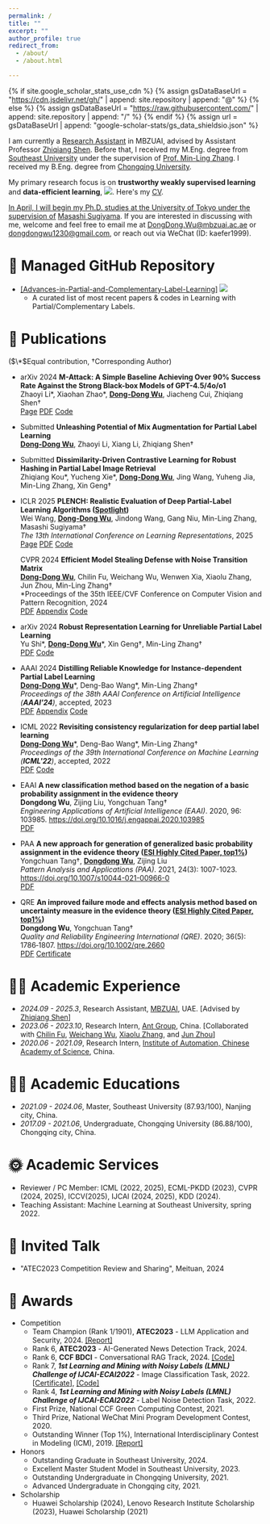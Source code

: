 ```yaml
---
permalink: /
title: ""
excerpt: ""
author_profile: true
redirect_from: 
  - /about/
  - /about.html

---
```


{% if site.google_scholar_stats_use_cdn %}
{% assign gsDataBaseUrl = "https://cdn.jsdelivr.net/gh/" | append: site.repository | append: "@" %}
{% else %}
{% assign gsDataBaseUrl = "https://raw.githubusercontent.com/" | append: site.repository | append: "/" %}
{% endif %}
{% assign url = gsDataBaseUrl | append: "google-scholar-stats/gs_data_shieldsio.json" %}

<span class='anchor' id='about-me'></span>

I am currently a <u>Research Assistant</u> in MBZUAI, advised by Assistant Professor [Zhiqiang Shen](https://zhiqiangshen.com/). Before that, I received my M.Eng. degree from [Southeast University](https://cse.seu.edu.cn/) under the supervision of [Prof. Min-Ling Zhang](http://palm.seu.edu.cn/zhangml). I received my B.Eng. degree from [Chongqing University](http://www.cse.cqu.edu.cn/).

My primary research focus is on **trustworthy weakly supervised learning** and **data-efficient learning**,   <a href='https://scholar.google.com/citations?user=_Vx3dZgAAAAJ'><img src="https://img.shields.io/endpoint?url={{ url | url_encode }}&logo=Google%20Scholar&labelColor=f6f6f6&color=9cf&style=flat&label=citations"></a>. Here's my  <a href ="../certificates/CV.pdf">CV</a>.

<u>In April, I will begin my Ph.D. studies at the University of Tokyo under the supervision of</u> [Masashi Sugiyama](https://scholar.google.co.jp/citations?user=GkYIrlIAAAAJ&hl=en). If you are interested in discussing with me, welcome and feel free to email me at DongDong.Wu@mbzuai.ac.ae or dongdongwu1230@gmail.com, or reach out via WeChat (ID: kaefer1999).

# 🎈 Managed GitHub Repository

- [[Advances-in-Partial-and-Complementary-Label-Learning]](https://github.com/wu-dd/Advances-in-Partial-and-Complementary-Label-Learning) ![](https://img.shields.io/github/stars/wu-dd/Advances-in-Partial-and-Complementary-Label-Learning)
  - A curated list of most recent papers & codes in Learning with Partial/Complementary Labels.


# 📝 Publications
($\*$Equal contribution, $\dagger$Corresponding Author)
- <span class='paper-badge'>arXiv 2024</span> **M-Attack: A Simple Baseline Achieving Over 90% Success Rate Against the Strong Black-box Models of GPT-4.5/4o/o1**<br>Zhaoyi Li\*, Xiaohan Zhao\*, <u>**Dong-Dong Wu**</u>, Jiacheng Cui, Zhiqiang Shen$\dagger$<br><span class='paper-asset'><a href="https://vila-lab.github.io/M-Attack-Website/">Page</a></span> <span class='paper-asset'><a href="https://arxiv.org/pdf/2503.10635v1">PDF</a></span> <span class='paper-asset'><a href="https://github.com/VILA-Lab/M-Attack">Code</a></span>

- <span class='paper-badge'>Submitted</span> **Unleashing Potential of Mix Augmentation for Partial Label Learning**<br>**<u>Dong-Dong Wu</u>**, Zhaoyi Li, Xiang Li, Zhiqiang Shen$\dagger$<br>

- <span class='paper-badge'>Submitted</span> **Dissimilarity-Driven Contrastive Learning for Robust Hashing in Partial Label Image Retrieval**<br>Zhiqiang Kou\*, Yucheng Xie\*, <u>**Dong-Dong Wu**</u>, Jing Wang, Yuheng Jia, Min-Ling Zhang, Xin Geng$\dagger$

- <span class='paper-badge'>ICLR 2025</span> **PLENCH: Realistic Evaluation of Deep Partial-Label Learning Algorithms (<u>Spotlight</u>)**<br>Wei Wang, <u>**Dong-Dong Wu**</u>, Jindong Wang, Gang Niu, Min-Ling Zhang, Masashi Sugiyama$\dagger$<br>*The 13th International Conference on Learning Representations*, 2025<br><span class='paper-asset'><a href="https://openreview.net/forum?id=FtX6oAW7Dd&referrer=%5BAuthor%20Console%5D(%2Fgroup%3Fid%3DICLR.cc%2F2025%2FConference%2FAuthors%23your-submissions">Page</a></span> <span class='paper-asset'><a href="https://arxiv.org/pdf/2502.10184">PDF</a></span> <span class='paper-asset'><a href="https://github.com/wwangwitsel/PLENCH">Code</a></span>

  <span class='paper-badge'>CVPR 2024</span> **Efficient Model Stealing Defense with Noise Transition Matrix**<br>**<u>Dong-Dong Wu</u>**, Chilin Fu, Weichang Wu, Wenwen Xia, Xiaolu Zhang, Jun Zhou, Min-Ling Zhang$\dagger$<br>*Proceedings of the 35th IEEE/CVF Conference on Computer Vision and Pattern Recognition, 2024<br><span class='paper-asset'><a href="https://palm.seu.edu.cn/zhangml/files/CVPR'24.pdf">PDF</a></span> <span class='paper-asset'><a href="https://palm.seu.edu.cn/zhangml/files/Appendix_CVPR'24.pdf">Appendix</a></span> <span class='paper-asset'><a href="https://github.com/wu-dd/EMMA">Code</a></span>

- <span class='paper-badge'>arXiv 2024</span> **Robust Representation Learning for Unreliable Partial Label Learning**<br>Yu Shi\*, **<u>Dong-Dong Wu</u>**\*, Xin Geng$\dagger$, Min-Ling Zhang$\dagger$<br><span class='paper-asset'><a href="https://arxiv.org/pdf/2308.16718.pdf">PDF</a></span> <span class='paper-asset'><a href="https://github.com/wu-dd/URRL">Code</a></span>
  
- <span class='paper-badge'>AAAI 2024</span> **Distilling Reliable Knowledge for Instance-dependent Partial Label Learning**<br>**<u>Dong-Dong Wu</u>**\*, Deng-Bao Wang\*, Min-Ling Zhang$\dagger$<br>*Proceedings of the 38th AAAI Conference on Artificial Intelligence (**AAAI'24**)*, accepted, 2023<br><span class='paper-asset'><a href="https://palm.seu.edu.cn/zhangml/files/AAAI'24d.pdf">PDF</a></span> <span class='paper-asset'><a href="https://palm.seu.edu.cn/zhangml/files/Appendix_AAAI'24d.pdf">Appendix</a></span> <span class='paper-asset'><a href="https://github.com/wu-dd/DIRK">Code</a></span>
  
- <span class='paper-badge'>ICML 2022</span> **Revisiting consistency regularization for deep partial label learning**<br><u>**Dong-Dong Wu**</u>\*, Deng-Bao Wang\*, Min-Ling Zhang$\dagger$<br>*Proceedings of the 39th International Conference on Machine Learning (**ICML'22**)*, accepted, 2022<br><span class='paper-asset'><a href="http://palm.seu.edu.cn/zhangml/files/ICML'22a.pdf">PDF</a></span> <span class='paper-asset'><a href="https://github.com/wu-dd/PLCR">Code</a></span>
  
- <span class='paper-badge'>EAAI</span>  **A new classification method based on the negation of a basic probability assignment in the evidence theory**<br>**Dongdong Wu**, Zijing Liu, Yongchuan Tang$\dagger$<br>*Engineering Applications of Artificial Intelligence (EAAI)*. 2020, 96: 103985. https://doi.org/10.1016/j.engappai.2020.103985<br><span class='paper-asset'><a href="https://www.sciencedirect.com/science/article/abs/pii/S0952197620302864">PDF</a></span>
  
- <span class='paper-badge'>PAA</span>  **A new approach for generation of generalized basic probability  assignment in the evidence theory (<u>ESI Highly Cited Paper, top1%</u>)**<br>Yongchuan Tang$\dagger$, **<u>Dongdong Wu</u>**, Zijing Liu<br>*Pattern Analysis and Applications (PAA)*.  2021, 24(3): 1007-1023. https://doi.org/10.1007/s10044-021-00966-0<br><span class='paper-asset'><a href="https://link.springer.com/content/pdf/10.1007/s10044-021-00966-0.pdf">PDF</a></span>
  
- <span class='paper-badge'>QRE</span> **An improved failure mode and effects analysis method based on uncertainty measure in the evidence theory (<u>ESI Highly Cited Paper, top1%</u>)**<br>**Dongdong Wu**, Yongchuan Tang$\dagger$<br>*Quality and Reliability Engineering International (QRE)*. 2020; 36(5): 1786‐1807. https://doi.org/10.1002/qre.2660<br><span class='paper-asset'><a href="https://onlinelibrary.wiley.com/doi/epdf/10.1002/qre.2660">PDF</a></span> <span class='paper-asset'><a href="../certificates/Top Cited Article 2020-2021.pdf">Certificate</a></span>

# 👨‍💻 Academic Experience

- *2024.09 - 2025.3*, Research Assistant, [MBZUAI](https://mbzuai.ac.ae/), UAE. [Advised by [Zhiqiang Shen](https://zhiqiangshen.com/)]
- *2023.06 - 2023.10*, Research Intern, [Ant Group](https://www.antgroup.com/), China. [Collaborated with [Chilin Fu](https://dblp.org/pid/245/1803.html), [Weichang Wu](https://openreview.net/profile?id=~Weichang_Wu1), [Xiaolu Zhang](https://scholar.google.com/citations?user=cAz9PToAAAAJ&hl=en), and [Jun Zhou](https://scholar.google.com/citations?user=mCVvloEAAAAJ&hl=en)]
- *2020.06 - 2021.09*, Research Intern, [Institute of Automation, Chinese Academy of Science](http://www.ia.cas.cn/), China.

# 👨‍🎓 Academic Educations

- *2021.09 - 2024.06*, Master, Southeast University (87.93/100), Nanjing city, China. 
- *2017.09 - 2021.06*, Undergraduate, Chongqing University (86.88/100), Chongqing city, China.

# 🌞 Academic Services

- Reviewer / PC Member: ICML (2022, 2025), ECML-PKDD (2023), CVPR (2024, 2025), ICCV(2025), IJCAI (2024, 2025), KDD (2024).
- Teaching Assistant: Machine Learning at Southeast University, spring 2022.

# 👻 Invited Talk

- "ATEC2023 Competition Review and Sharing", Meituan, 2024

# 🏅 Awards

- Competition
  - Team Champion (Rank 1/1901), **ATEC2023** - LLM Application and Security, 2024. [[Report]](https://tech.cnr.cn/techph/20240423/t20240423_526677850.shtml)
  - Rank 6, **ATEC2023** - AI-Generated News Detection Track, 2024.
  - Rank 6, **CCF BDCI** - Conversational RAG Track, 2024. [[Code]](https://github.com/wu-dd/BDCI-Solution) 
  - Rank 7, ***1st Learning and Mining with Noisy Labels (LMNL) Challenge of IJCAI-ECAI2022*** - Image Classification Task, 2022. [<a href="../certificates/1st of LMNL challenge.pdf">Certificate</a>], [[Code]](https://github.com/wu-dd/LMNL)
  - Rank 4, ***1st Learning and Mining with Noisy Labels (LMNL) Challenge of IJCAI-ECAI2022*** - Label Noise Detection Task, 2022.
  - First Prize, National CCF Green Computing Contest, 2021.
  - Third Prize, National WeChat Mini Program Development Contest, 2020.
  - Outstanding Winner (Top 1%), International Interdisciplinary Contest in Modeling (ICM), 2019. [[Report]](https://wmxy.cqu.edu.cn/info/1016/1173.htm)
- Honors
  - Outstanding Graduate in Southeast University, 2024.
  - Excellent Master Student Model in Southeast University, 2023.
  - Outstanding Undergraduate in Chongqing University, 2021.
  - Advanced Undergraduate in Chongqing city, 2021.
- Scholarship
  - Huawei Scholarship (2024), Lenovo Research Institute Scholarship (2023), Huawei Scholarship (2021)
